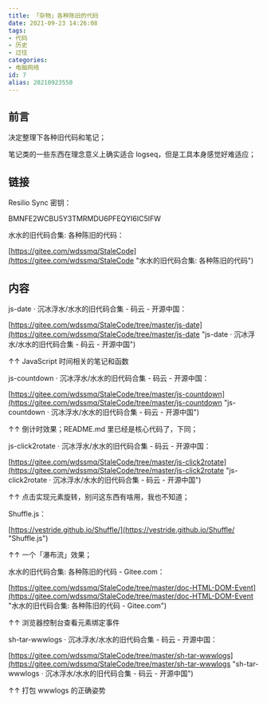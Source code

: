 ```yaml
---
title: 「杂物」各种陈旧的代码
date: 2021-09-23 14:26:08
tags:
- 代码
- 历史
- 过往
categories:
- 电脑网络
id: 7
alias: 20210923550
---
```


## 前言

决定整理下各种旧代码和笔记；

笔记类的一些东西在理念意义上确实适合 logseq，但是工具本身感觉好难适应；

<!--more-->

## 链接

Resilio Sync 密钥：

BMNFE2WCBU5Y3TMRMDU6PFEQYI6IC5IFW

水水的旧代码合集: 各种陈旧的代码：

[https://gitee.com/wdssmq/StaleCode](https://gitee.com/wdssmq/StaleCode "水水的旧代码合集: 各种陈旧的代码")

## 内容

js-date · 沉冰浮水/水水的旧代码合集 - 码云 - 开源中国：

[https://gitee.com/wdssmq/StaleCode/tree/master/js-date](https://gitee.com/wdssmq/StaleCode/tree/master/js-date "js-date · 沉冰浮水/水水的旧代码合集 - 码云 - 开源中国")

↑↑ JavaScript 时间相关的笔记和函数

js-countdown · 沉冰浮水/水水的旧代码合集 - 码云 - 开源中国：

[https://gitee.com/wdssmq/StaleCode/tree/master/js-countdown](https://gitee.com/wdssmq/StaleCode/tree/master/js-countdown "js-countdown · 沉冰浮水/水水的旧代码合集 - 码云 - 开源中国")

↑↑ 倒计时效果；README.md 里已经是核心代码了，下同；

js-click2rotate · 沉冰浮水/水水的旧代码合集 - 码云 - 开源中国：

[https://gitee.com/wdssmq/StaleCode/tree/master/js-click2rotate](https://gitee.com/wdssmq/StaleCode/tree/master/js-click2rotate "js-click2rotate · 沉冰浮水/水水的旧代码合集 - 码云 - 开源中国")

↑↑ 点击实现元素旋转，别问这东西有啥用，我也不知道；

Shuffle.js：

[https://vestride.github.io/Shuffle/](https://vestride.github.io/Shuffle/ "Shuffle.js")

↑↑ 一个「瀑布流」效果；

水水的旧代码合集: 各种陈旧的代码 - Gitee.com：

[https://gitee.com/wdssmq/StaleCode/tree/master/doc-HTML-DOM-Event](https://gitee.com/wdssmq/StaleCode/tree/master/doc-HTML-DOM-Event "水水的旧代码合集: 各种陈旧的代码 - Gitee.com")

↑↑ 浏览器控制台查看元素绑定事件

sh-tar-wwwlogs · 沉冰浮水/水水的旧代码合集 - 码云 - 开源中国：

[https://gitee.com/wdssmq/StaleCode/tree/master/sh-tar-wwwlogs](https://gitee.com/wdssmq/StaleCode/tree/master/sh-tar-wwwlogs "sh-tar-wwwlogs · 沉冰浮水/水水的旧代码合集 - 码云 - 开源中国")

↑↑ 打包 wwwlogs 的正确姿势
